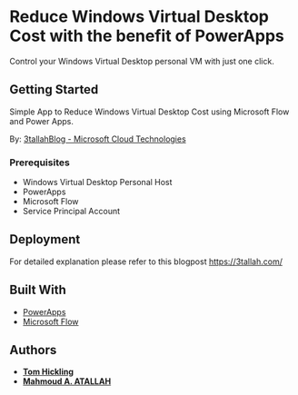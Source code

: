 # Reduce Windows Virtual Desktop Cost with the benefit of PowerApps

Control your Windows Virtual Desktop personal VM with just one click.

## Getting Started

Simple App to Reduce Windows Virtual Desktop Cost using Microsoft Flow and Power Apps. 

By: [3tallahBlog - Microsoft Cloud Technologies](https://3tallah.com/)

### Prerequisites

* Windows Virtual Desktop Personal Host
* PowerApps 
* Microsoft Flow
* Service Principal Account

## Deployment

For detailed explanation please refer to this blogpost https://3tallah.com/

## Built With

* [PowerApps](https://powerapps.microsoft.com/)
* [Microsoft Flow](http://flow.microsoft.com/)

## Authors

* **[Tom Hickling](https://xenithit.blogspot.com/)**
* **[Mahmoud A. ATALLAH](http://3tallah.com/)**


